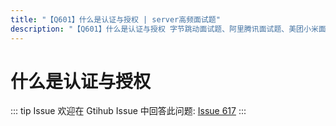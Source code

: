 ```yaml
---
title: "【Q601】什么是认证与授权 | server高频面试题"
description: "【Q601】什么是认证与授权 字节跳动面试题、阿里腾讯面试题、美团小米面试题。"
---
```


# 什么是认证与授权

::: tip Issue
欢迎在 Gtihub Issue 中回答此问题: [Issue 617](https://github.com/shfshanyue/Daily-Question/issues/617)
:::
